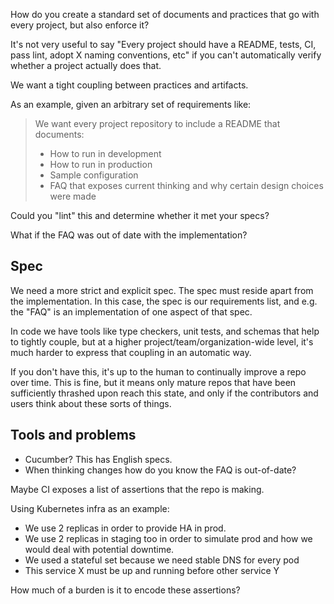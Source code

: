
How do you create a standard set of documents and practices that go with every
project, but also enforce it?

It's not very useful to say "Every project should have a README, tests, CI, pass
lint, adopt X naming conventions, etc" if you can't automatically verify whether
a project actually does that.

We want a tight coupling between practices and artifacts.

As an example, given an arbitrary set of requirements like:

> We want every project repository to include a README that documents:
>
> - How to run in development
> - How to run in production
> - Sample configuration
> - FAQ that exposes current thinking and why certain design choices were made

Could you "lint" this and determine whether it met your specs?

What if the FAQ was out of date with the implementation?

## Spec

We need a more strict and explicit spec. The spec must reside apart from the
implementation. In this case, the spec is our requirements list, and e.g. the
"FAQ" is an implementation of one aspect of that spec.

In code we have tools like type checkers, unit tests, and schemas that help to
tightly couple, but at a higher project/team/organization-wide level, it's much
harder to express that coupling in an automatic way.

If you don't have this, it's up to the human to continually improve a repo over
time. This is fine, but it means only mature repos that have been sufficiently
thrashed upon reach this state, and only if the contributors and users think
about these sorts of things.

## Tools and problems

- Cucumber? This has English specs.
- When thinking changes how do you know the FAQ is out-of-date?

Maybe CI exposes a list of assertions that the repo is making.

Using Kubernetes infra as an example:

- We use 2 replicas in order to provide HA in prod.
- We use 2 replicas in staging too in order to simulate prod and how we would
  deal with potential downtime.
- We used a stateful set because we need stable DNS for every pod
- This service X must be up and running before other service Y

How much of a burden is it to encode these assertions?
